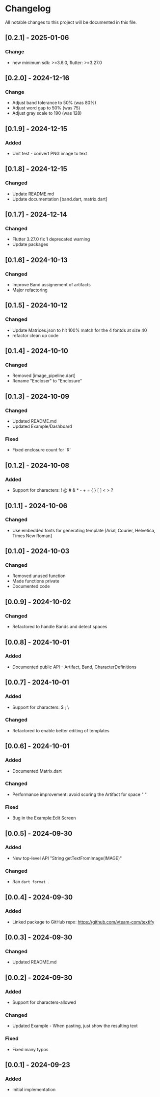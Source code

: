 <!-- markdownlint-disable MD024 -->

# Changelog

All notable changes to this project will be documented in this file.

## [0.2.1] - 2025-01-06

### Change

- new minimum sdk: >=3.6.0,  flutter: >=3.27.0

## [0.2.0] - 2024-12-16

### Change

- Adjust band tolerance to 50% (was 80%)
- Adjust word gap to 50% (was 75)
- Adjust gray scale to 190 (was 128)
  
## [0.1.9] - 2024-12-15

### Added

- Unit test - convert PNG image to text

## [0.1.8] - 2024-12-15

### Changed

- Update README.md
- Update documentation [band.dart, matrix.dart]

## [0.1.7] - 2024-12-14

### Changed

- Flutter 3.27.0 fix 1 deprecated warning
- Update packages

## [0.1.6] - 2024-10-13

### Changed

- Improve Band assignement of artifacts
- Major refactoring
  
## [0.1.5] - 2024-10-12

### Changed

- Update Matrices.json to hit 100% match for the 4 fontds at size 40
- refactor clean up code

## [0.1.4] - 2024-10-10

### Changed

- Removed [image_pipeline.dart]
- Rename "Encloser" to "Enclosure"
  
## [0.1.3] - 2024-10-09

### Changed

- Updated README.md
- Updated Example/Dashboard

### Fixed

- Fixed enclosure count for 'R'

## [0.1.2] - 2024-10-08

### Added

- Support for characters: ! @ # & * - + = { } [ ] < > ?

## [0.1.1] - 2024-10-06

### Changed

- Use embedded fonts for generating template [Arial, Courier, Helvetica, Times New Roman]

## [0.1.0] - 2024-10-03

### Changed

- Removed unused function
- Made functions private
- Documented code

## [0.0.9] - 2024-10-02

### Changed

- Refactored to handle Bands and detect spaces

## [0.0.8] - 2024-10-01

### Added

- Documented public API - Artifact, Band, CharacterDefinitions

## [0.0.7] - 2024-10-01

### Added

- Support for characters: $ ; \

### Changed

- Refactored to enable better editing of templates

## [0.0.6] - 2024-10-01

### Added

- Documented Matrix.dart

### Changed

- Performance improvement: avoid scoring the Artifact for space " "

### Fixed

- Bug in the Example:Edit Screen

## [0.0.5] - 2024-09-30

### Added

- New top-level API "String getTextFromImage(IMAGE)"

### Changed

- Ran `dart format .`

## [0.0.4] - 2024-09-30

### Added

- Linked package to GitHub repo: <https://github.com/vteam-com/textify>

## [0.0.3] - 2024-09-30

### Changed

- Updated README.md

## [0.0.2] - 2024-09-30

### Added

- Support for characters-allowed

### Changed

- Updated Example - When pasting, just show the resulting text

### Fixed

- Fixed many typos

## [0.0.1] - 2024-09-23

### Added

- Initial implementation
